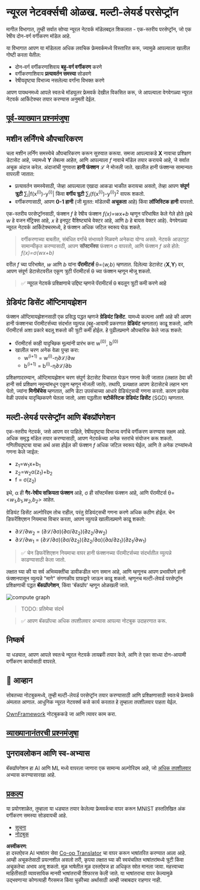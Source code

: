 <!--
CO_OP_TRANSLATOR_METADATA:
{
  "original_hash": "186bf7eeab776b36f557357ea56d4751",
  "translation_date": "2025-08-26T10:26:19+00:00",
  "source_file": "lessons/3-NeuralNetworks/04-OwnFramework/README.md",
  "language_code": "mr"
}
-->
# न्यूरल नेटवर्क्सची ओळख. मल्टी-लेयर्ड परसेप्ट्रॉन

मागील विभागात, तुम्ही सर्वात सोप्या न्यूरल नेटवर्क मॉडेलबद्दल शिकलात - एक-स्तरीय परसेप्ट्रॉन, जो एक रेषीय दोन-वर्ग वर्गीकरण मॉडेल आहे.

या विभागात आपण या मॉडेलला अधिक लवचिक फ्रेमवर्कमध्ये विस्तारित करू, ज्यामुळे आपल्याला खालील गोष्टी करता येतील:

* दोन-वर्ग वर्गीकरणाशिवाय **बहु-वर्ग वर्गीकरण** करणे  
* वर्गीकरणाशिवाय **प्रत्यावर्तन समस्या** सोडवणे  
* रेषीयदृष्ट्या विभाज्य नसलेल्या वर्गांना विभक्त करणे  

आपण पायथनमध्ये आपले स्वतःचे मॉड्युलर फ्रेमवर्क देखील विकसित करू, जे आपल्याला वेगवेगळ्या न्यूरल नेटवर्क आर्किटेक्चर तयार करण्यास अनुमती देईल.

## [पूर्व-व्याख्यान प्रश्नमंजुषा](https://ff-quizzes.netlify.app/en/ai/quiz/7)

## मशीन लर्निंगचे औपचारिकरण

चला मशीन लर्निंग समस्येचे औपचारिकरण करून सुरुवात करूया. समजा आपल्याकडे **X** नावाचा प्रशिक्षण डेटासेट आहे, ज्यामध्ये **Y** लेबल्स आहेत, आणि आपल्याला *f* नावाचे मॉडेल तयार करायचे आहे, जे सर्वात अचूक अंदाज करेल. अंदाजांची गुणवत्ता **हानी फंक्शन** ℒ ने मोजली जाते. खालील हानी फंक्शन्स सामान्यतः वापरली जातात:

* प्रत्यावर्तन समस्येसाठी, जेव्हा आपल्याला एखादा आकडा भाकीत करायचा असतो, तेव्हा आपण **संपूर्ण त्रुटी** ∑<sub>i</sub>|f(x<sup>(i)</sup>)-y<sup>(i)</sup>| किंवा **वर्गीय त्रुटी** ∑<sub>i</sub>(f(x<sup>(i)</sup>)-y<sup>(i)</sup>)<sup>2</sup> वापरू शकतो.  
* वर्गीकरणासाठी, आपण **0-1 हानी** (जी मूलत: मॉडेलची **अचूकता** आहे) किंवा **लॉजिस्टिक हानी** वापरतो.  

एक-स्तरीय परसेप्ट्रॉनसाठी, फंक्शन *f* हे रेषीय फंक्शन *f(x)=wx+b* म्हणून परिभाषित केले गेले होते (इथे *w* हे वजन मॅट्रिक्स आहे, *x* हे इनपुट वैशिष्ट्यांचे वेक्टर आहे, आणि *b* हे बायस वेक्टर आहे). वेगवेगळ्या न्यूरल नेटवर्क आर्किटेक्चरमध्ये, हे फंक्शन अधिक जटिल स्वरूप घेऊ शकते.

> वर्गीकरणाच्या बाबतीत, संबंधित वर्गांचे संभाव्यते मिळवणे अनेकदा योग्य असते. नेटवर्क आउटपुट सामान्यीकृत करण्यासाठी, आपण **सॉफ्टमॅक्स** फंक्शन σ वापरतो, आणि फंक्शन *f* असे होते: *f(x)=σ(wx+b)*

वरील *f* च्या परिभाषेत, *w* आणि *b* यांना **पॅरामीटर्स** θ=⟨*w,b*⟩ म्हणतात. दिलेल्या डेटासेट ⟨**X**,**Y**⟩ वर, आपण संपूर्ण डेटासेटवरील एकूण त्रुटी पॅरामीटर्स θ च्या फंक्शन म्हणून मोजू शकतो.

> ✅ **न्यूरल नेटवर्क प्रशिक्षणाचे उद्दिष्ट म्हणजे पॅरामीटर्स θ बदलून त्रुटी कमी करणे आहे**

## ग्रेडियंट डिसेंट ऑप्टिमायझेशन

फंक्शन ऑप्टिमायझेशनसाठी एक प्रसिद्ध पद्धत म्हणजे **ग्रेडियंट डिसेंट**. यामध्ये कल्पना अशी आहे की आपण हानी फंक्शनचा पॅरामीटर्सच्या संदर्भात व्युत्पन्न (बहु-आयामी प्रकरणात **ग्रेडियंट** म्हणतात) काढू शकतो, आणि पॅरामीटर्स अशा प्रकारे बदलू शकतो की त्रुटी कमी होईल. हे पुढीलप्रमाणे औपचारिक केले जाऊ शकते:

* पॅरामीटर्स काही यादृच्छिक मूल्यांनी प्रारंभ करा w<sup>(0)</sup>, b<sup>(0)</sup>  
* खालील चरण अनेक वेळा पुन्हा करा:  
    - w<sup>(i+1)</sup> = w<sup>(i)</sup>-η∂ℒ/∂w  
    - b<sup>(i+1)</sup> = b<sup>(i)</sup>-η∂ℒ/∂b  

प्रशिक्षणादरम्यान, ऑप्टिमायझेशन चरण संपूर्ण डेटासेट विचारात घेऊन गणना केली जातात (लक्षात ठेवा की हानी सर्व प्रशिक्षण नमुन्यांमधून एकूण म्हणून मोजली जाते). तथापि, प्रत्यक्षात आपण डेटासेटचे लहान भाग घेतो, ज्यांना **मिनीबॅचेस** म्हणतात, आणि डेटा उपसंचाच्या आधारे ग्रेडियंट्सची गणना करतो. कारण प्रत्येक वेळी उपसंच यादृच्छिकपणे घेतला जातो, अशा पद्धतीला **स्टोकॅस्टिक ग्रेडियंट डिसेंट** (SGD) म्हणतात.

## मल्टी-लेयर्ड परसेप्ट्रॉन आणि बॅकप्रॉपगेशन

एक-स्तरीय नेटवर्क, जसे आपण वर पाहिले, रेषीयदृष्ट्या विभाज्य वर्गांचे वर्गीकरण करण्यास सक्षम आहे. अधिक समृद्ध मॉडेल तयार करण्यासाठी, आपण नेटवर्कच्या अनेक स्तरांचे संयोजन करू शकतो. गणितीयदृष्ट्या याचा अर्थ असा होईल की फंक्शन *f* अधिक जटिल स्वरूप घेईल, आणि ते अनेक टप्प्यांमध्ये गणना केले जाईल:
* z<sub>1</sub>=w<sub>1</sub>x+b<sub>1</sub>  
* z<sub>2</sub>=w<sub>2</sub>α(z<sub>1</sub>)+b<sub>2</sub>  
* f = σ(z<sub>2</sub>)  

इथे, α ही **गैर-रेषीय सक्रियता फंक्शन** आहे, σ ही सॉफ्टमॅक्स फंक्शन आहे, आणि पॅरामीटर्स θ=<*w<sub>1</sub>,b<sub>1</sub>,w<sub>2</sub>,b<sub>2</sub>*> आहेत.

ग्रेडियंट डिसेंट अल्गोरिदम तोच राहील, परंतु ग्रेडियंट्सची गणना करणे अधिक कठीण होईल. चेन डिफरेंशिएशन नियमाचा विचार करता, आपण व्युत्पन्ने खालीलप्रमाणे काढू शकतो:

* ∂ℒ/∂w<sub>2</sub> = (∂ℒ/∂σ)(∂σ/∂z<sub>2</sub>)(∂z<sub>2</sub>/∂w<sub>2</sub>)  
* ∂ℒ/∂w<sub>1</sub> = (∂ℒ/∂σ)(∂σ/∂z<sub>2</sub>)(∂z<sub>2</sub>/∂α)(∂α/∂z<sub>1</sub>)(∂z<sub>1</sub>/∂w<sub>1</sub>)  

> ✅ चेन डिफरेंशिएशन नियमाचा वापर हानी फंक्शनच्या पॅरामीटर्सच्या संदर्भातील व्युत्पन्ने काढण्यासाठी केला जातो.

लक्षात घ्या की या सर्व अभिव्यक्तींचा डावीकडील भाग समान आहे, आणि म्हणूनच आपण प्रभावीपणे हानी फंक्शनपासून व्युत्पन्ने "मागे" संगणकीय ग्राफद्वारे जाऊन काढू शकतो. म्हणूनच मल्टी-लेयर्ड परसेप्ट्रॉन प्रशिक्षणाची पद्धत **बॅकप्रॉपगेशन**, किंवा 'बॅकप्रॉप' म्हणून ओळखली जाते.

<img alt="compute graph" src="images/ComputeGraphGrad.png"/>

> TODO: प्रतिमेचा संदर्भ

> ✅ आपण बॅकप्रॉपचा अधिक तपशीलवार अभ्यास आपल्या नोटबुक उदाहरणात करू.  

## निष्कर्ष

या धड्यात, आपण आपले स्वतःचे न्यूरल नेटवर्क लायब्ररी तयार केले, आणि ते एका साध्या दोन-आयामी वर्गीकरण कार्यासाठी वापरले.

## 🚀 आव्हान

सोबतच्या नोटबुकमध्ये, तुम्ही मल्टी-लेयर्ड परसेप्ट्रॉन तयार करण्यासाठी आणि प्रशिक्षणासाठी स्वतःचे फ्रेमवर्क अंमलात आणाल. आधुनिक न्यूरल नेटवर्क्स कसे कार्य करतात हे तुम्हाला तपशीलवार पाहता येईल.

[OwnFramework](../../../../../lessons/3-NeuralNetworks/04-OwnFramework/OwnFramework.ipynb) नोटबुककडे जा आणि त्यावर काम करा.

## [व्याख्यानानंतरची प्रश्नमंजुषा](https://ff-quizzes.netlify.app/en/ai/quiz/8)

## पुनरावलोकन आणि स्व-अभ्यास

बॅकप्रॉपगेशन हा AI आणि ML मध्ये वापरला जाणारा एक सामान्य अल्गोरिदम आहे, जो [अधिक तपशीलवार](https://wikipedia.org/wiki/Backpropagation) अभ्यास करण्यासारखा आहे.

## [प्रकल्प](lab/README.md)

या प्रयोगशाळेत, तुम्हाला या धड्यात तयार केलेल्या फ्रेमवर्कचा वापर करून MNIST हस्तलिखित अंक वर्गीकरण समस्या सोडवायची आहे.

* [सूचना](lab/README.md)  
* [नोटबुक](../../../../../lessons/3-NeuralNetworks/04-OwnFramework/lab/MyFW_MNIST.ipynb)  

**अस्वीकरण**:  
हा दस्तऐवज AI भाषांतर सेवा [Co-op Translator](https://github.com/Azure/co-op-translator) चा वापर करून भाषांतरित करण्यात आला आहे. आम्ही अचूकतेसाठी प्रयत्नशील असलो तरी, कृपया लक्षात घ्या की स्वयंचलित भाषांतरांमध्ये त्रुटी किंवा अचूकतेचा अभाव असू शकतो. मूळ भाषेतील मूळ दस्तऐवज हा अधिकृत स्रोत मानला जावा. महत्त्वाच्या माहितीसाठी व्यावसायिक मानवी भाषांतराची शिफारस केली जाते. या भाषांतराचा वापर केल्यामुळे उद्भवणाऱ्या कोणत्याही गैरसमज किंवा चुकीच्या अर्थासाठी आम्ही जबाबदार राहणार नाही.